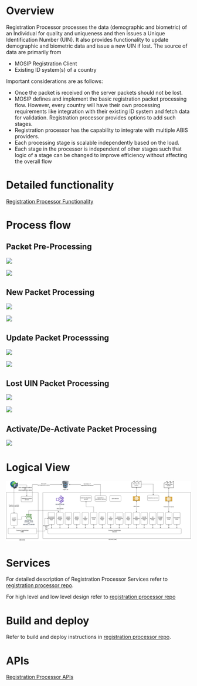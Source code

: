 # Overview
Registration Processor processes the data (demographic and biometric) of an Individual for quality and uniqueness and then issues a Unique Identification Number (UIN). It also provides functionality to update demographic and biometric data and issue a new UIN if lost.  The source of data are primarily from
- MOSIP Registration Client
- Existing ID system(s) of a country

Important considerations are as follows:

* Once the packet is received on the server packets should not be lost.  
* MOSIP defines and implement the basic registration packet processing flow. However, every country will have their own processing requirements  like integration with their existing ID system and fetch data for validation.  Registration processor provides options to add such stages.
* Registration processor has the capability to integrate with multiple ABIS providers.
* Each processing stage is scalable independently based on the load.
* Each stage in the processor is independent of other stages such that logic of a stage can be changed to improve efficiency without affecting the overall flow

# Detailed functionality
[Registration Processor Functionality](Registration-Processor-Functionality.md)

# Process flow

## Packet Pre-Processing
![](_images/reg_processor/packet_pre-processing_part_1.png)

![](_images/reg_processor/packet_pre-processing_part_2.png)

## New Packet Processing
![](_images/reg_processor/new_packet_processing_part_1.png)

![](_images/reg_processor/new_packet_processing_part_2.png)

## Update Packet Processsing
![](_images/reg_processor/update_packet_processing_part_1.png)

![](_images/reg_processor/update_packet_processing_part_2.png)

## Lost UIN Packet Processing
![](_images/reg_processor/lost_uin_packet_processing_part_1.png)

![](_images/reg_processor/lost_uin_packet_processing_part_2.png)

## Activate/De-Activate Packet Processing
![](_images/reg_processor/activate_deactivate_uin.png)

# Logical View
![Registration Processor Logical view](_images/reg_processor/reg-proc-logical-view.png)

# Services
For detailed description of Registration Processor Services refer to [registration processor repo](https://github.com/mosip/registration/tree/master/registration-processor).

For high level and low level design refer to [registration processor repo](https://github.com/mosip/registration/tree/master/registration-processor)

# Build and deploy
Refer to build and deploy instructions in [registration processor repo](https://github.com/mosip/registration/tree/master/registration-processor).

# APIs

[Registration Processor APIs](Registration-Processor-APIs.md)  
